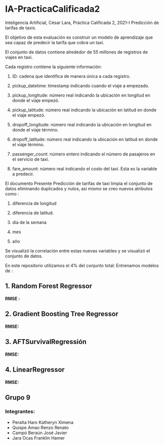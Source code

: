 # IA-PracticaCalificada2
Inteligencia Artificial, César Lara, Práctica Calificada 2, 2021-I
Predicción de tarifas de taxis.

El objetivo de esta evaluación es construir un modelo de aprendizaje que sea capaz de
predecir la tarifa que cobra un taxi.

El conjunto de datos contiene alrededor de 55 millones de registros de viajes en taxi. 

Cada registro contiene la siguiente información:

1. ID: cadena que identifica de manera única a cada registro.

2. pickup_datetime: timestamp indicando cuando el viaje a empezado.

3. pickup_longitude: número real indicando la ubicación en longitud en donde el viaje empezó.

4. pickup_latitude: número real indicando la ubicación en latitud en donde el viaje empezó.

5. dropoff_longitude: número real indicando la ubicación en longitud en donde el viaje término.

6. dropoff_latitude: número real indicando la ubicación en latitud en donde el viaje término.

7. passenger_count: número entero indicando el número de pasajeros en el servicio de taxi.

8. fare_amount: número real indicando el costo del taxi. Esta es la variable a predecir.

El documento Presente Predicción de tarifas de taxi limpia el conjunto de datos eliminando duplicados y nulos,
asi mismo se creo nuevos atributos como : 

1. diferencia de longitud

2. diferencia de latitud.

3. dia de la semana

4. mes 

5. año 

Se visualizó la correlación entre estas nuevas variables y se visualizó el conjunto de datos.


En este repositorio utilizamos el 4% del conjunto total:
Entrenamos modelos de :

## 1. Random Forest Regressor

#### RMSE :

## 2. Gradient Boosting Tree Regressor


#### RMSE:
## 3. AFTSurvivalRegressión

#### RMSE:

## 4. LinearRegressor


#### RMSE:

## Grupo 9 
### Integrantes:
+ Peralta Haro Katheryn Ximena
+ Quispe Amao Renzo Renato
+ Campó Beraún José Javier
+ Jara Ocas Franklin Hamer

